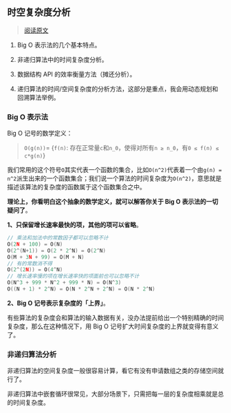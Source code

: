 ## 时空复杂度分析

> [阅读原文](https://mp.weixin.qq.com/s/OQAzopRncZe5cb9_of4mCQ)

1. Big O 表示法的几个基本特点。

2. 非递归算法中的时间复杂度分析。

3. 数据结构 API 的效率衡量方法（摊还分析）。

4. 递归算法的时间/空间复杂度的分析方法，这部分是重点，我会用动态规划和回溯算法举例。

### Big O 表示法

Big O 记号的数学定义：

> `O(g(n))`= {`f(n)`: 存在正常量`c`和`n_0`，使得对所有`n ≥ n_0`，有`0 ≤ f(n) ≤ c*g(n)`}

我们常用的这个符号`O`其实代表一个函数的集合，比如`O(n^2)`代表着一个由`g(n) = n^2`派生出来的一个函数集合；我们说一个算法的时间复杂度为`O(n^2)`，意思就是描述该算法的复杂度的函数属于这个函数集合之中。

**理论上，你看明白这个抽象的数学定义，就可以解答你关于 Big O 表示法的一切疑问了**。

**1、只保留增长速率最快的项，其他的项可以省略**。

```c++
// 乘法和加法中的常数因子都可以忽略不计
O(2N + 100) = O(N)
O(2^(N+1)) = O(2 * 2^N) = O(2^N)
O(M + 3N + 99) = O(M + N)
// 有的常数消不得
O(2^(2N)) = O(4^N)
// 增长速率慢的项在增长速率快的项面前也可以忽略不计
O(N^3 + 999 * N^2 + 999 * N) = O(N^3)
O((N + 1) * 2^N) = O(N * 2^N + 2^N) = O(N * 2^N)
```

**2、Big O 记号表示复杂度的「上界」**。

有些算法的复杂度会和算法的输入数据有关，没办法提前给出一个特别精确的时间复杂度，那么在这种情况下，用 Big O 记号扩大时间复杂度的上界就变得有意义了。

### 非递归算法分析

非递归算法的空间复杂度一般很容易计算，看它有没有申请数组之类的存储空间就行了。

非递归算法中嵌套循环很常见，大部分场景下，只需把每一层的复杂度相乘就是总的时间复杂度。

